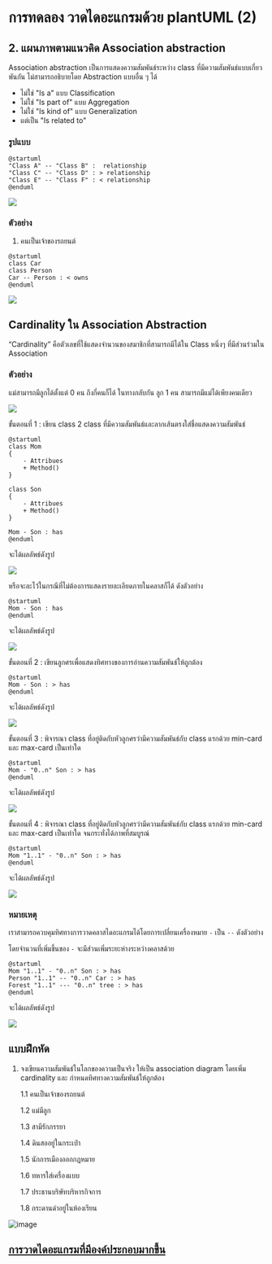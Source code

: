 # การทดลอง วาดไดอะแกรมด้วย plantUML (2)


## 2. แผนภาพตามแนวคิด Association abstraction

Association abstraction เป็นการแสดงความสัมพันธ์ระหว่าง class ที่มีความสัมพันธ์แบบเกี่ยวพันกัน ไม่สามารถอธิบายโดย Abstraction แบบอื่น ๆ ได้
- ไม่ใช่ "Is a" แบบ Classification
- ไม่ใช่ "Is part of" แบบ Aggregation
- ไม่ใช่ "Is kind of" แบบ Generalization
- แต่เป็น "Is related to"  


### รูปแบบ
``` plantuml
@startuml
"Class A" -- "Class B" :  relationship
"Class C" -- "Class D" : > relationship
"Class E" -- "Class F" : < relationship
@enduml
```

![](./Lab/Pictures/pict-04.png)


### ตัวอย่าง

1. คนเป็นเจ้าของรถยนต์

``` plantuml
@startuml
class Car
class Person
Car -- Person : < owns
@enduml
```

![](./Lab/Pictures/pict-05.png)


## Cardinality ใน Association Abstraction

“Cardinality”  คือตัวเลขที่ใช้แสดงจำนวนของสมาชิกที่สามารถมีได้ใน Class หนึ่งๆ ที่มีส่วนร่วมใน Association

### ตัวอย่าง 
แม่สามารถมีลูกได้ตั้งแต่ 0 คน ถึงกี่คนก็ได้ ในทางกลับกัน ลูก 1 คน สามารถมีแม่ได้เพียงคนเดียว

![](./Lab/Pictures/pict-06.png)


ขั้นตอนที่ 1 : เขียน class 2 class ที่มีความสัมพันธ์และลากเส้นตรงใส่ชื่อแสดงความสัมพันธ์

``` plantuml
@startuml
class Mom
{
    - Attribues
    + Method()
}

class Son
{
    - Attribues
    + Method()
}

Mom - Son : has
@enduml
``` 
จะได้ผลลัพธ์ดังรูป

![](./Lab/Pictures/pict-07.png)

หรือจะละไว้ในกรณีที่ไม่ต้องการแสดงรายละเอียดภายในคลาสก็ได้ ดังตัวอย่าง

``` plantuml
@startuml
Mom - Son : has
@enduml
```

จะได้ผลลัพธ์ดังรูป

![](./Lab/Pictures/pict-08.png)

ขั้นตอนที่ 2 : เขียนลูกศรเพื่อแสดงทิศทางของการอ่านความสัมพันธ์ให้ถูกต้อง

``` plantuml
@startuml
Mom - Son : > has
@enduml
```

จะได้ผลลัพธ์ดังรูป

![](./Lab/Pictures/pict-09.png)


ขั้นตอนที่ 3 : พิจารณา class ที่อยู่ติดกับหัวลูกศรว่ามีความสัมพันธ์กับ class แรกด้วย min-card และ max-card เป็นเท่าใด

``` plantuml
@startuml
Mom - "0..n" Son : > has
@enduml
```

จะได้ผลลัพธ์ดังรูป

![](./Lab/Pictures/pict-10.png)


ขั้นตอนที่ 4 : พิจารณา class ที่อยู่ติดกับหัวลูกศรว่ามีความสัมพันธ์กับ class แรกด้วย min-card และ max-card เป็นเท่าใด จนกระทั่งได้ภาพที่สมบูรณ์

``` plantuml
@startuml
Mom "1..1" - "0..n" Son : > has
@enduml
```

จะได้ผลลัพธ์ดังรูป

![](./Lab/Pictures/pict-11.png)
 

### หมายเหตุ

เราสามารถควบคุมทิศทางการวาดคลาสไดอะแกรมได้โดยการเปลี่ยนเครื่องหมาย `-` เป็น `--` ดังตัวอย่าง

โดยจำนวนที่เพิ่มขึ้นของ `-` จะมีส่วนเพิ่มระยะห่างระหว่างคลาสด้วย 


``` plantuml
@startuml
Mom "1..1" - "0..n" Son : > has
Person "1..1" -- "0..n" Car : > has
Forest "1..1" --- "0..n" tree : > has
@enduml
```

จะได้ผลลัพธ์ดังรูป

![](./Lab/Pictures/pict-12.png)




##  แบบฝึกหัด

1. จงเขียนความสัมพันธ์ในโลกของความเป็นจริง ให้เป็น association diagram โดยเพิ่ม cardinality และ กำหนดทิศทางความสัมพันธ์ให้ถูกต้อง

   1.1 คนเป็นเจ้าของรถยนต์
   
   1.2 แม่มีลูก
   
   1.3 สามีรักภรรยา
   
   1.4 ดินสออยู่ในกระเป๋า
   
   1.5 นักการเมืองออกกฎหมาย
   
   1.6 ทหารใส่เครื่องแบบ
   
   1.7 ประธานบริษัทบริหารกิจการ
   
   1.8 กระดานดำอยู่ในห้องเรียน

![image](https://user-images.githubusercontent.com/116150897/232718933-8cc6610b-606d-4282-90a8-06d17259d4ae.png)



## [การวาดไดอะแกรมที่มีองค์ประกอบมากขึ้น](./Week04-lab-part-03.md)

